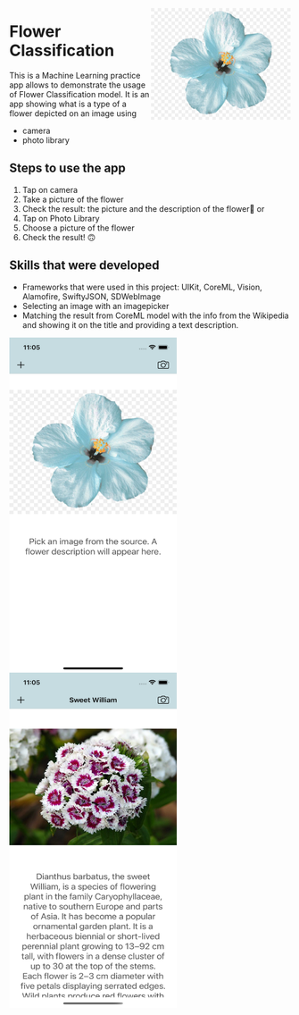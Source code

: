 <img src="https://github.com/elina-mns/Flower-Classification/blob/main/Flower%20Classification/readMe%20files/172.jpg"
width=250, height=200,
align="right"/>
# Flower Classification

This is a Machine Learning practice app allows to demonstrate the usage of Flower Classification model. 
It is an app showing what is a type of a flower depicted on an image using 
 - camera
 - photo library

## Steps to use the app

1. Tap on camera
2. Take a picture of the flower
3. Check the result: the picture and the description of the flower👏
or
1. Tap on Photo Library
2. Choose a picture of the flower
3. Check the result! 🙃


## Skills that were developed

* Frameworks that were used in this project: UIKit, CoreML, Vision, Alamofire, SwiftyJSON, SDWebImage
* Selecting an image with an imagepicker
* Matching the result from CoreML model with the info from the Wikipedia and showing it on the title and providing a text description.

<img src="https://github.com/elina-mns/Flower-Classification/blob/main/Flower%20Classification/readMe%20files/1.png"
width=300, height=600,
align="left"/>

<img src="https://github.com/elina-mns/Flower-Classification/blob/main/Flower%20Classification/readMe%20files/2.png"
width=300, height=600,
align="center"/>
